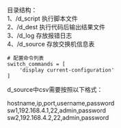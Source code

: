目录结构：  
1、/d_script  执行脚本文件  
2、/d_dest 执行代码后输出结果文件  
3、/d_log 存放报错日志  
4、/d_source 存放交换机信息表  


    # 配置命令列表
    switch_commands = [
        'display current-configuration'
    ]



d_source中csv需要按照以下格式：  

hostname,ip,port,username,password  
sw1,192.168.4.1,22,admin,password  
sw2,192.168.4.2,22,admin,password  


